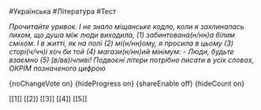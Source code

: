 #Українська #Література #Тест

*Прочитайте уривок. І не знало міщанське кодло, коли я захлиналась лихом, що душа між люди виходила, (1) забинтована(н/нн)а білим сміхом. І в житті, як на полі (2) мі(н/нн)ому, я просила в цьому (3) сторі(ч/чч)і хоч би той (4) магази(н/нн)ий мінімум: - Люди, будьте взаємно (5) (в/вв)ічливі! Подвоєні літери потрібно писати в усіх словах, ОКРІМ позначеного цифрою*

{noChangeVote on}
{hideProgress on}
{shareEnable off}
{hideCount on}

[[1]]
[[2]]
[[3]]
[[4]]
[[5]]

